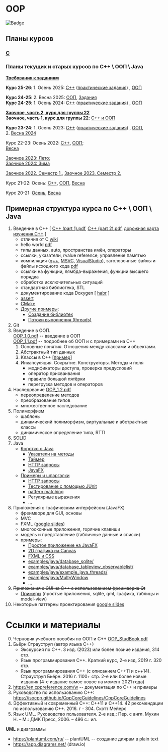 # OOP
![Badge](https://hitscounter.dev/api/hit?url=https%3A%2F%2Fgithub.com%2FVetrovSV%2FOOP&label=Visits&icon=github&color=%23198754)

## Планы курсов

### [C](C/readme.md)



### Планы текущих и старых курсов по С++ \ ООП \ Java
**[Требования к заданиям](https://github.com/VetrovSV/OOP/blob/master/criteria.md)**

**Курс 25-26**: 1. Осень 2025:  [C++](plans/2025_cpp.md) ([практические задания](https://github.com/VetrovSV/OOP/blob/master/plans/tasks_cpp.md)) , [ООП](plans/2025_oop_1.md)


**Курс 24-25**: 2. Весна 2025: [ООП](plans/2025_oop2.md), [Задания](Задания-II.md)\
**Курс 24-25**: 1. Осень 2024:  [C++](plans/2024_cpp.md) ([практические задания](https://github.com/VetrovSV/OOP/blob/master/plans/tasks_cpp.md)) , [ООП](plans/2024_oop_1.md)


**[Заочное, часть 2, курс для группы 22](plans/2024_fall_distance.md)**\
**Заочное, часть 1, курс для группы 22**: [С++ и ООП](plans/2024_spring_distance.md)



**Курс 23-24**: 1. Осень 2023:  [C++](plans/2023_cpp.md) ([практические задания](https://github.com/VetrovSV/OOP/blob/master/plans/tasks_cpp.md)) , [ООП](plans/2023_fall_oop.md),\
2. [Весна 2024](/plans/2024-spring.md)



Курс 22-23: Осень 2022:  [C++](https://github.com/VetrovSV/OOP/blob/master/2022/plan_cpp.md), [ООП](https://github.com/VetrovSV/OOP/blob/master/2022/plan_oop.md);\
[Весна](https://github.com/VetrovSV/OOP/blob/master/2022/plan_oop2.md)


[Заочное 2023: Лето](https://github.com/VetrovSV/OOP/blob/master/plans/2023-spring.md);\
[Заочное 2024: Зима](https://github.com/VetrovSV/OOP/blob/master/plans/dist2024-fall.md)

[Заочное 2022. Семестр 1.](plans/2022-spring_distance.md), [Заочное 2023. Семестр 2.](plans/2023-fall_distance.md)


Курс 21-22:
Осень:  [C++](https://github.com/VetrovSV/OOP/blob/master/2021-fall/plan_cpp.md),  [ООП](https://github.com/VetrovSV/OOP/blob/master/2021-fall/plan_oop.md), [Весна](2021-fall/plan_2.md)


Курс 20-21: [Осень](https://github.com/VetrovSV/OOP/blob/master/2020-fall/tasks.md), [Весна](https://github.com/VetrovSV/OOP/blob/master/2021-spring/tasks.md)



## Примерная структура курса по С++ \ ООП \ Java
1. Введение в С++ [ [C++ (part 1).pdf](https://raw.githubusercontent.com/VetrovSV/OOP/master/C%2B%2B%20(part%201).pdf),
[C++ (part 2).pdf](https://raw.githubusercontent.com/VetrovSV/OOP/master/C%2B%2B%20(part%202).pdf), [дорожная карта изучения C++](https://salmer.github.io/CppDeveloperRoadmap/Russian/) ]
   * отличия от C [wiki](https://ru.wikibooks.org/wiki/%D0%A1%D0%B8%2B%2B/%D0%9E%D1%81%D0%BD%D0%BE%D0%B2%D0%BD%D1%8B%D0%B5_%D0%BE%D1%82%D0%BB%D0%B8%D1%87%D0%B8%D1%8F_%D0%A1%D0%B8%2B%2B_%D0%BE%D1%82_%D0%A1%D0%B8)
   * hello world [pdf](https://raw.githubusercontent.com/VetrovSV/OOP/master/C%2B%2B%20(part%201).pdf#Navigation15)
   * типы данных, auto, пространства имён, операторы
   * ссылки, указатели, rvalue reference, управление памятью
   * компиляция ([g++](https://raw.githubusercontent.com/VetrovSV/OOP/master/C%2B%2B%20(part%201).pdf#Navigation92), [MSVC](https://docs.microsoft.com/ru-ru/cpp/build/walkthrough-compiling-a-native-cpp-program-on-the-command-line?view=msvc-170), [VisualStudio](https://docs.microsoft.com/ru-ru/cpp/build/vscpp-step-1-create?view=msvc-170)), заголовочные файлы и файлы исходного кода [pdf](https://raw.githubusercontent.com/VetrovSV/OOP/master/C%2B%2B%20(part%201).pdf#Navigation78)
   * ссылки на функции, лямбда-выражения, функции высшего порядка
   * обработка исключительных ситуаций
   * стандартная библиотека, STL
   * документирование кода Doxygen [ [habr](https://habr.com/ru/post/252101/) ]
   * [assert](https://github.com/VetrovSV/OOP/blob/master/2021-fall/plan_cpp.md#%D0%B7%D0%B0%D0%BD%D1%8F%D1%82%D0%B8%D0%B5-2-assert-%D0%BA%D0%BE%D0%BC%D0%BF%D0%B8%D0%BB%D1%8F%D1%86%D0%B8%D1%8F-%D0%B2-%D0%BA%D0%BE%D0%BC%D0%B0%D0%BD%D0%B4%D0%BD%D0%BE%D0%B9-%D1%81%D1%82%D1%80%D0%BE%D0%BA%D0%B5)
   * [CMake](https://github.com/VetrovSV/OOP/tree/master/examples/CMake)
   * [Другие примеры](examples/):
      - [Создание библиотек](examples/example_libs/)
      - [Потоки выполнения (threads)](examples/example_thread/)
1. Git
2. Введение в ООП. \
[OOP_1.0.pdf](https://raw.githubusercontent.com/VetrovSV/OOP/master/OOP_1.0.pdf) -- введение в ООП \
[OOP_1.1.pdf](https://raw.githubusercontent.com/VetrovSV/OOP/master/OOP_1.1.pdf) -- подробнее об ООП и с примерами на C++
    1. Основные понятия. Отношения между классами и объектами.
    1. Абстрактный тип данных
    1. Классы в C++ [[пример](https://github.com/VetrovSV/OOP/tree/master/examples/simple_class)]
    1. Инкапсуляция. Сокрытие. Конструкторы. Методы и поля
        * модификаторы доступа, проверка предусловий
        * оператор присваивания
        * правило большой пятёрки
        * перегрузка методов и операторов
3. Наследование [OOP_1.2.pdf]([OOP_1.2.pdf](https://raw.githubusercontent.com/VetrovSV/OOP/master/OOP_1.2.pdf))
   * переопределение методов
   * преобразование типов
   * множественное наследование
4. Полиморфизм
   * шаблоны
   * динамический полиморфизм, виртуальные и абстрактные классы
   * динамическое определение типа, RTTI
5. SOLID
6. Java
   * [Коротко о Java](https://github.com/VetrovSV/OOP/tree/master/examples/java)
     * [Указатели на методы](https://github.com/VetrovSV/OOP/blob/master/examples/java/function-reference.md)
     * [Таймер](https://github.com/VetrovSV/OOP/blob/master/examples/java/timer.md)
     * [HTTP запросы](https://github.com/VetrovSV/OOP/blob/master/examples/java/HTTP_request.md)
     * [JavaFX](https://github.com/VetrovSV/OOP/tree/master/examples/java/JavaFX)
   * [Примеры и шпаргалки](examples/java/)  
      * [HTTP запросы](examples/java/HTTP_request.md)
      * [Тестирование с помощью JUnit](examples/java/junit.md)
      * [pattern matching](examples/java/pattern_matching.md)
      * Регулярные выражения
      * ...
7. Приложения с графическим интерфейсом (JavaFX)
   * фреимворк для GUI, основы 
   * MVC
   * FXML ([google slides](https://docs.google.com/presentation/d/1BJOtQ5QKtVrGhgpWPkrYao29krP4iNMsJj93BD_Gmu0/edit?usp=sharing))
   * многооконные приложения, горячие клавиши
   * модель и представление (табличные данные и списки)
   * примеры:
      * [Простое приложение на JavaFX](examples/java/JavaFX/)
      * [2D графика на Canvas](examples/java/javafx_canvas/)
      * [FXML и CSS](examples/java/JavaFX_FXML_CSS/)
      * [examples/java/database_sqlite/](examples/java/database_sqlite/)
      * [examples/java/database_tableview_observablelist/](examples/java/database_tableview_observablelist/)
      * [examples/java/example_java_threads/](examples/java/example_java_threads/)
      * [examples/java/MultyWindow](examples/java/MultyWindow)
      * ...
8. ~~Приложения с GUI на С++ с использованием фреимворка Qt~~
   * [Примеры](examples/Qt) (простые приложения, sqlite, qml, графика, таблицы и model-view)
6. Некоторые паттерны проектирования
   [google slides](https://docs.google.com/presentation/d/1SJ7-9TTjaU_EJdmh2LL1til82Kl-Ie7i6kQzzBwquCs/edit?usp=sharing)


# Ссылки и материалы
0. Черновик учебного пособия по ООП и C++ [OOP_StudBook.pdf](https://raw.githubusercontent.com/VetrovSV/OOP/master/OOP_StudBook.pdf)
1. Бьёрн Страуструп (автор языка С++)
   - Экскурсия по C++. 3 изд. (2023) или более позние издания, 314 стр.
   - Язык программирования С++. Краткий курс, 2-е изд, 2019 г. 320 стр.
   - Язык программирования C++ (с описанием C++11 и c++14). Страуструп Бьёрн. 2016 г. 1100+ стр. 2-е или более новые издания (4-е издание самое новое на момент 2021 года)
2. https://en.cppreference.com/w -- документация по C++ и примеры
3. Руководство по использованию С++: https://isocpp.github.io/CppCoreGuidelines/CppCoreGuidelines
3. Эффективный и современный С++: C++11 и С++14. 42 рекомендации по использованию С++. 2016. г - 304. Скотт Мейерс
4. Язык UML. Руководство пользователя. 2-е изд.: Пер. с англ. Мухин Н. – М.: ДМК Пресс, 2006. – 496 с.: ил.



**UML** и диаграммы
- https://plantuml.com/ru/ -- plantUML -- создание диярам в plain text
- https://app.diagrams.net/ (draw.io)
